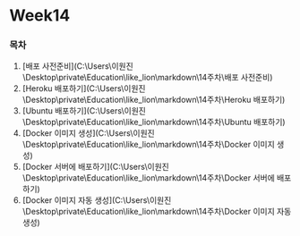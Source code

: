 <h1>Week14</h1>

<h3>목차</h3>



1. [배포 사전준비](C:\Users\이원진\Desktop\private\Education\like_lion\markdown\14주차\배포 사전준비)
2. [Heroku 배포하기](C:\Users\이원진\Desktop\private\Education\like_lion\markdown\14주차\Heroku 배포하기)
3. [Ubuntu 배포하기](C:\Users\이원진\Desktop\private\Education\like_lion\markdown\14주차\Ubuntu 배포하기)
4. [Docker 이미지 생성](C:\Users\이원진\Desktop\private\Education\like_lion\markdown\14주차\Docker 이미지 생성)
5. [Docker 서버에 배포하기](C:\Users\이원진\Desktop\private\Education\like_lion\markdown\14주차\Docker 서버에 배포하기)
6. [Docker 이미지 자동 생성](C:\Users\이원진\Desktop\private\Education\like_lion\markdown\14주차\Docker 이미지 자동 생성)